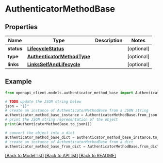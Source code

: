# AuthenticatorMethodBase


## Properties

Name | Type | Description | Notes
------------ | ------------- | ------------- | -------------
**status** | [**LifecycleStatus**](LifecycleStatus.md) |  | [optional] 
**type** | [**AuthenticatorMethodType**](AuthenticatorMethodType.md) |  | [optional] 
**links** | [**LinksSelfAndLifecycle**](LinksSelfAndLifecycle.md) |  | [optional] 

## Example

```python
from openapi_client.models.authenticator_method_base import AuthenticatorMethodBase

# TODO update the JSON string below
json = "{}"
# create an instance of AuthenticatorMethodBase from a JSON string
authenticator_method_base_instance = AuthenticatorMethodBase.from_json(json)
# print the JSON string representation of the object
print(AuthenticatorMethodBase.to_json())

# convert the object into a dict
authenticator_method_base_dict = authenticator_method_base_instance.to_dict()
# create an instance of AuthenticatorMethodBase from a dict
authenticator_method_base_from_dict = AuthenticatorMethodBase.from_dict(authenticator_method_base_dict)
```
[[Back to Model list]](../README.md#documentation-for-models) [[Back to API list]](../README.md#documentation-for-api-endpoints) [[Back to README]](../README.md)


